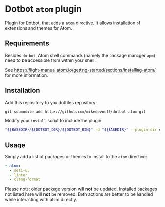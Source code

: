 # Dotbot ```atom``` plugin

Plugin for [Dotbot](https://github.com/anishathalye/dotbot), that adds a ```atom``` directive.
It allows installation of extensions and themes for [Atom](https://atom.io).

## Requirements

Besides `dotbot`, Atom shell commands (namely the package manager `apm`) need to be accessible from within your shell.

See https://flight-manual.atom.io/getting-started/sections/installing-atom/ for more information.

## Installation

Add this repository to you dotfiles repository:

```
git submodule add https://github.com/mikedevnull/dotbot-atom.git
```

Modify your `install` script to include the plugin:

```bash
"${BASEDIR}/${DOTBOT_DIR}/${DOTBOT_BIN}" -d "${BASEDIR}" --plugin-dir dotbot-atom -c "${CONFIG}" "${@}"
```

## Usage

Simply add a list of packages or themes to install to the `atom` directive:

```yaml
- atom:
  - seti-ui
  - linter
  - clang-format
```

Please note: older package version will **not** be updated.
Installed packages not listed here will **not** be removed.
Both actions are better to be handled while interacting with atom directly.
